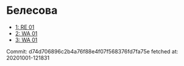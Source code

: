 # Белесова
- [1: RE 01](1.md)
- [2: WA 01](2.md)
- [3: WA 01](3.md)

Commit: d74d706896c2b4a76f88e4f07f568376fd7fa75e
 fetched at: 20201001-121831

